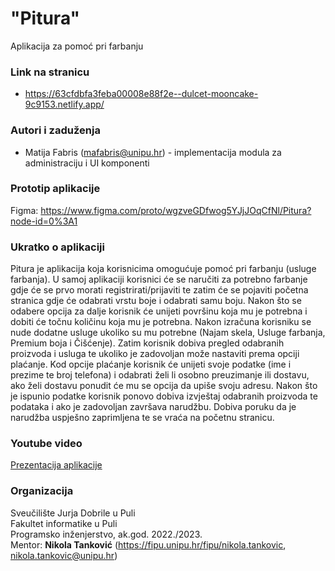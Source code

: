 # "Pitura"

Aplikacija za pomoć pri farbanju

### Link na stranicu
- https://63cfdbfa3feba00008e88f2e--dulcet-mooncake-9c9153.netlify.app/

### Autori i zaduženja  
-   Matija Fabris (mafabris@unipu.hr) - implementacija modula za administraciju i UI komponenti  
### Prototip aplikacije  
Figma: https://www.figma.com/proto/wgzveGDfwog5YJjJOqCfNl/Pitura?node-id=0%3A1

### Ukratko o aplikaciji
Pitura je aplikacija koja korisnicima 
omogućuje pomoć pri farbanju (usluge farbanja). U samoj aplikaciji korisnici će 
se naručiti za potrebno farbanje gdje će se prvo morati registrirati/prijaviti te 
zatim će se pojaviti početna stranica gdje će odabrati vrstu boje i odabrati 
samu boju. Nakon što se odabere opcija za dalje korisnik će unijeti površinu 
koja mu je potrebna i dobiti će točnu količinu koja mu je potrebna. Nakon 
izračuna korisniku se nude dodatne usluge ukoliko su mu potrebne (Najam 
skela, Usluge farbanja, Premium boja i Čišćenje). Zatim korisnik dobiva pregled 
odabranih proizvoda i usluga te ukoliko je zadovoljan može nastaviti prema 
opciji plaćanje. Kod opcije plaćanje korisnik će unijeti svoje podatke (ime i 
prezime te broj telefona) i odabrati želi li osobno preuzimanje ili dostavu, ako 
želi dostavu ponudit će mu se opcija da upiše svoju adresu. Nakon što je 
ispunio podatke korisnik ponovo dobiva izvještaj odabranih proizvoda te 
podataka i ako je zadovoljan završava narudžbu. Dobiva poruku da je narudžba 
uspješno zaprimljena te se vraća na početnu stranicu.

### Youtube video
[Prezentacija aplikacije](https://youtu.be/9zMDaLaoyCc)

### Organizacija  
Sveučilište Jurja Dobrile u Puli  
Fakultet informatike u Puli  
Programsko inženjerstvo, ak.god. 2022./2023.  
Mentor: **Nikola Tanković** (https://fipu.unipu.hr/fipu/nikola.tankovic, nikola.tankovic@unipu.hr) 

